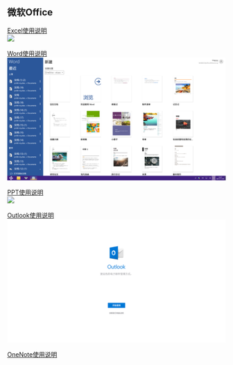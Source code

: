 ## 微软Office

[Excel使用说明](https://support.office.com/zh-cn/excel)  
![](../pic/soft/execl.png)

[Word使用说明](https://support.office.com/zh-cn/word)  
![](../pic/soft/word2.png)

[PPT使用说明](https://support.office.com/zh-cn/powerpoint)  
![](../pic/soft/powerpoint.png)

[Outlook使用说明](https://support.office.com/zh-cn/outlook)  
![](../pic/soft/outlook.png)

[OneNote使用说明](https://support.office.com/zh-cn/onenote)  

